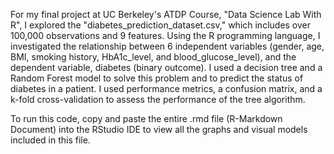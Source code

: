 For my final project at UC Berkeley's ATDP Course, "Data Science Lab With R", I explored the "diabetes_prediction_dataset.csv," which includes over 100,000 observations and 9 features. Using the R programming language, I investigated the relationship between 6 independent variables (gender, age, BMI, smoking history, HbA1c_level, and blood_glucose_level), and the dependent variable, diabetes (binary outcome). I used a decision tree and a Random Forest model to solve this problem and to predict the status of diabetes in a patient. I used performance metrics, a confusion matrix, and a k-fold cross-validation to assess the performance of the tree algorithm.

To run this code, copy and paste the entire .rmd file (R-Markdown Document) into the RStudio IDE to view all the graphs and visual models included in this file.
